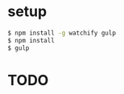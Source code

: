 setup
===========================

```bash
$ npm install -g watchify gulp
$ npm install
$ gulp
```



TODO
===========================

